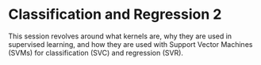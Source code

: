 # Classification and Regression 2
This session revolves around what kernels are, why they are used in supervised learning, and how they are used with Support Vector Machines (SVMs) for classification (SVC) and regression (SVR).
